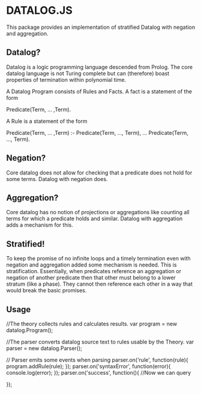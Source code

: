

DATALOG.JS
==========

This package provides an implementation of stratified Datalog with negation and aggregation.

Datalog?
--------
Datalog is a logic programming language descended from Prolog.
The core datalog language is not Turing complete but can (therefore) boast 
properties of termination within polynomial time.  

A Datalog Program consists of Rules and Facts. A fact is a statement of the form

Predicate(Term, ... ,Term).

A Rule is a statement of the form

Predicate(Term, ... ,Term) :- 
   Predicate(Term, ..., Term), 
   ...
   Predicate(Term, ..., Term).

Negation?
---------
Core datalog does not allow for checking that a predicate does not hold for some terms.
Datalog with negation does.

Aggregation?
------------
Core datalog has no notion of projections or aggregations like counting all terms for which a predicate holds and similar. Datalog with aggregation adds a mechanism for this. 

Stratified!
-----------
To keep the promise of no infinite loops and a timely termination even with negation and aggregation added some mechanism is needed. This is stratification. Essentially, when predicates reference an aggregation or negation of another predicate then that other must belong to a lower stratum (like a phase). They cannot then reference each other in a way that would break the basic promises.

  
 Usage
 -------
 
 //The theory collects rules and calculates results.
 var program = new datalog.Program();

//The parser converts datalog source text to rules usable by the Theory.
var parser = new datalog.Parser();

// Parser emits some events when parsing 
parser.on('rule', function(rule){
	program.addRule(rule);
});
parser.on('syntaxError', function(error){
    console.log(error);
});
parser.on('success', function(){
    //Now we can query
    
});
 

 